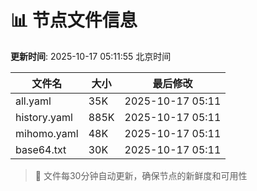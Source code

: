 # 📊 节点文件信息

**更新时间**: 2025-10-17 05:11:55 北京时间

| 文件名 | 大小 | 最后修改 |
|--------|------|----------|
| all.yaml | 35K | 2025-10-17 05:11 |
| history.yaml | 885K | 2025-10-17 05:11 |
| mihomo.yaml | 48K | 2025-10-17 05:11 |
| base64.txt | 30K | 2025-10-17 05:11 |

> 🔄 文件每30分钟自动更新，确保节点的新鲜度和可用性
